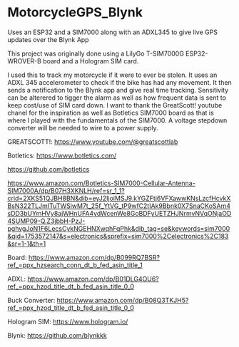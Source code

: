 # MotorcycleGPS_Blynk
Uses an ESP32 and a SIM7000 along with an ADXL345 to give live GPS updates over the Blynk App

This project was originally done using a LilyGo T-SIM7000G ESP32-WROVER-B board and a Hologram SIM card. 

I used this to track my motorcycle if it were to ever be stolen. It uses an ADXL 345 accelerometer to check if the bike has had any movement. It then sends a notification to the Blynk app and give real time tracking. Sensitivity can be alterered to tigger the alarm as well as how frequent data is sent to keep cost/use of SIM card down. I want to thank the GreatScott! youtube chanel for the inspiration as well as Botletics SIM7000 board as that is where I played with the fundamentals of the SIM7000. A voltage stepdown converter will be needed to wire to a power supply.

GREATSCOTT!: https://www.youtube.com/@greatscottlab

Botletics: https://www.botletics.com/

https://github.com/botletics

https://www.amazon.com/Botletics-SIM7000-Cellular-Antenna-SIM7000A/dp/B07H3XKNLH/ref=sr_1_1?crid=2XKS51QJBH8BN&dib=eyJ2IjoiMSJ9.kYGZFtj6VFXawwKNsLzcfHcvkXBsN322TLJmITuTWSiwM7t_25f_YtVG_tP9wfC2tIAk9Bbnk0X7SnaCKoSAm4sDD3bUYmHVy8ajWHnUFA4ydWcenWe8GoBDFyUETZHJNrmvNVqONjaOD4SUMP09-Q.Z3jbbH-PzJ-pghvgJoN1F6LecsCykNGEHNXwqhFqPhk&dib_tag=se&keywords=sim7000&qid=1753572147&s=electronics&sprefix=sim7000%2Celectronics%2C183&sr=1-1&th=1


Board: https://www.amazon.com/dp/B099RQ7BSR?ref_=ppx_hzsearch_conn_dt_b_fed_asin_title_1

ADXL: https://www.amazon.com/dp/B01DLG4OU6?ref_=ppx_hzod_title_dt_b_fed_asin_title_0_0

Buck Converter: https://www.amazon.com/dp/B08Q3TKJH5?ref_=ppx_hzod_title_dt_b_fed_asin_title_0_0

Hologram SIM: https://www.hologram.io/

Blynk: https://github.com/blynkkk


